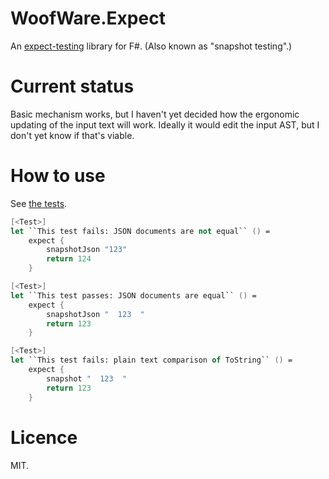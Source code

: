 # WoofWare.Expect

An [expect-testing](https://blog.janestreet.com/the-joy-of-expect-tests/) library for F#.
(Also known as "snapshot testing".)

# Current status

Basic mechanism works, but I haven't yet decided how the ergonomic updating of the input text will work.
Ideally it would edit the input AST, but I don't yet know if that's viable.

# How to use

See [the tests](./WoofWare.Expect.Test/SimpleTest.fs).

```fsharp
[<Test>]
let ``This test fails: JSON documents are not equal`` () =
    expect {
        snapshotJson "123"
        return 124
    }

[<Test>]
let ``This test passes: JSON documents are equal`` () =
    expect {
        snapshotJson "  123  "
        return 123
    }

[<Test>]
let ``This test fails: plain text comparison of ToString`` () =
    expect {
        snapshot "  123  "
        return 123
    }
```

# Licence

MIT.
